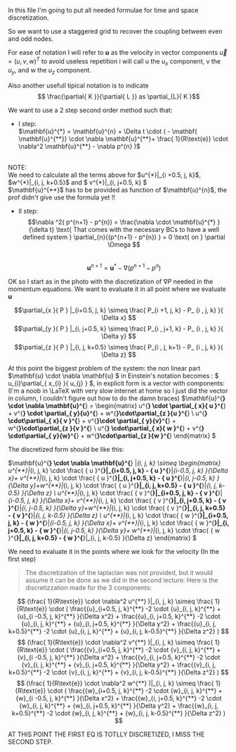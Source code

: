 In this file I'm going to put all needed formulae for time and space discretization.

So we want to use a staggered grid to recover the coupling between even and odd nodes.

For ease of notation I will refer to $\mathbf{u}$ as the  velocity in vector components $\vec{u} = (u, v, w)^T$ to avoid useless repetition i will call u the $u_{x}$ component, v the $u_{y}$, and w the $u_{z}$ component.

Also another usefull tipical notation is to indicate $$ \frac{\partial{ K }}{\partial{ L }} as \partial_{L}{ K }$$

We want to use a 2 step second order method such that:

- I step: <br>
$\mathbf{u}^{*}  = \mathbf{u}^{n} + \Delta t \cdot (  - \mathbf{ \mathbf{u}^{**}} \cdot \nabla \mathbf{u}^{**}+ \frac{ 1}{R\text{e}} \cdot \nabla^2 \mathbf{u}^{**} - \nabla p^{n} )$
<br>
NOTE:
<br> We need to calculate all the terms above for $u^{*}|_{i +0.5, j, k}$, $w^{*}|_{i, j, k+0.5}$ and $ v^{*}|_{i, j+0.5, k} $
<br> $\mathbf{u}^{**}$ has to be provided as function of $\mathbf{u}^{n}$, the prof didn't give use the formula yet !!

- II step:
<br> $$\nabla ^2( p^{n+1} - p^{n}) = \frac{\nabla \cdot \mathbf{u}^{*} }{\delta t} 
\text{  That comes with the necessary BCs to have a well defined system } \partial_{n}{(p^{n+1} - p^{n}) } = 0 \text{   on  } \partial \Omega $$ 
<br> $$ \mathbf{u}^{n+1} = \mathbf{u}^{*} - \nabla (p^{n+1} - p^{n} ) $$

OK so I start as in the photo with the discretization of $\nabla P$ needed in the momentum equations. We want to evaluate it in all point where we evaluate $\mathbf{u}$

$$\partial_{x }{ P } |_{i+0.5, j, k} \simeq  \frac{ P_{i +1, j, k} - P_ {i , j, k} }{ \Delta x} $$
$$\partial_{y }{ P } |_{i, j+0.5, k} \simeq  \frac{ P_{i , j+1, k} - P_ {i , j, k} }{ \Delta y} $$
$$\partial_{z }{ P } |_{i, j, k+0.5} \simeq  \frac{ P_{i , j, k+1} - P_ {i , j, k} }{ \Delta z} $$

At this point the biggest problem of the system: the non linear part $\mathbf{u} \cdot \nabla \mathbf{u} $ in Einstein's notation becomes : $ u_{i}\partial_{ x_{i} }{ u_{j} } $, in explicit form is a vector with components:
(I'm a noob in \LaTeX with very slow internet at home so I just did the vector in column, I couldn't figure out how to do the damn braces)
$\mathbf{u}^{**} \cdot \nabla \mathbf{u}^{**} =  \begin{matrix}  u^{**} \cdot \partial_{ x}{ u }^{**} + v^{**} \cdot \partial_{ y}{u}^{**} + w^{**}\cdot\partial_{z }{u }^{**}  \\ u^{**} \cdot\partial_{ x}{ v }^{**} + v^{**}\cdot \partial_{ y}{v}^{**} + w^{**}\cdot\partial_{z }{v }^{**} \\  u^{**} \cdot\partial_{ x}{ w }^{**} + v^{**} \cdot\partial_{ y}{w}^{**} + w^{**}\cdot\partial_{z }{w }^{**} \end{matrix} $

The discretized form should be like this: 

$\mathbf{u}^{**} \cdot \nabla \mathbf{u}^{**} |_{i, j, k} \simeq  \begin{matrix}
u^{**}|_{i, j, k} \cdot \frac{ { u }^{**}|_{i+0.5, j, k} - { u }^{**}|_{i-0.5, j, k} }{\Delta x}+ v^{**}|_{i, j, k} \cdot \frac{ { u }^{**}|_{i, j+0.5, k} - { u }^{**}|_{i, j-0.5, k} }{\Delta y}+w^{**}|_{i, j, k} \cdot \frac{ { u }^{**}|_{i, j, k+0.5} - { u }^{**}|_{i, j, k-0.5} }{\Delta z}
\\
u^{**}|_{i, j, k} \cdot \frac{ { v }^{**}|_{i+0.5, j, k} - { v }^{**}|_{i-0.5, j, k} }{\Delta x}+ v^{**}|_{i, j, k} \cdot \frac{ { v }^{**}|_{i, j+0.5, k} - { v }^{**}|_{i, j-0.5, k} }{\Delta y}+w^{**}|_{i, j, k} \cdot \frac{ { v }^{**}|_{i, j, k+0.5} - { v }^{**}|_{i, j, k-0.5} }{\Delta z}
\\
u^{**}|_{i, j, k} \cdot \frac{ { w }^{**}|_{i+0.5, j, k} - { w }^{**}|_{i-0.5, j, k} }{\Delta x}+
v^{**}|_{i, j, k} \cdot \frac{ { w }^{**}|_{i, j+0.5, k} - { w }^{**}|_{i, j-0.5, k} }{\Delta y}+
w^{**}|_{i, j, k} \cdot \frac{ { w }^{**}|_{i, j, k+0.5} - { w }^{**}|_{i, j, k-0.5} }{\Delta z}
 \end{matrix} $



We need to evaluate it in the points where we look for the velocity (In the first step)


> The discretization of the laplacian was not provided, but it would assume it can be done as we did in the second lecture:
Here is the discretizzation made for the 3 components:

$$  (\frac{ 1}{R\text{e}} \cdot \nabla^2 u^{**} )|_{i, j, k} \simeq \frac{ 1}{R\text{e}} \cdot ( \frac{{u}_{i+0.5, j, k}^{**} -2 \cdot {u}_{i, j, k}^{**} + {u}_{i -0.5, j, k}^{**} }{\Delta x^2} +  \frac{{u}_{i, j+0.5, k}^{**} -2 \cdot {u}_{i, j, k}^{**} + {u}_{i, j+0.5, k}^{**} }{\Delta y^2} +  \frac{{u}_{i, j, k+0.5}^{**} -2 \cdot {u}_{i, j, k}^{**} + {u}_{i, j, k-0.5}^{**} }{\Delta z^2} ) $$ 
$$  (\frac{ 1}{R\text{e}} \cdot \nabla^2 v^{**} )|_{i, j, k} \simeq \frac{ 1}{R\text{e}} \cdot ( \frac{{v}_{i+0.5, j, k}^{**} -2 \cdot {v}_{i, j, k}^{**} + {v}_{i -0.5, j, k}^{**} }{\Delta x^2} + \frac{{v}_{i, j+0.5, k}^{**} -2 \cdot {v}_{i, j, k}^{**} + {v}_{i, j+0.5, k}^{**} }{\Delta y^2} + \frac{{v}_{i, j, k+0.5}^{**} -2 \cdot {v}_{i, j, k}^{**} + {v}_{i, j, k-0.5}^{**} }{\Delta z^2} ) $$ 
$$  (\frac{ 1}{R\text{e}} \cdot \nabla^2 w^{**} )|_{i, j, k} \simeq \frac{ 1}{R\text{e}} \cdot ( \frac{{w}_{i+0.5, j, k}^{**} -2 \cdot {w}_{i, j, k}^{**} + {w}_{i -0.5, j, k}^{**} }{\Delta x^2} +  \frac{{w}_{i, j+0.5, k}^{**} -2 \cdot {w}_{i, j, k}^{**} + {w}_{i, j+0.5, k}^{**} }{\Delta y^2} + \frac{{w}_{i, j, k+0.5}^{**} -2 \cdot {w}_{i, j, k}^{**} + {w}_{i, j, k-0.5}^{**} }{\Delta z^2} ) $$ 


AT THIS POINT THE FIRST EQ IS TOTLLY DISCRETIZED, I MISS THE SECOND STEP.



